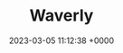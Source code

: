 ---
layout: project
title: Waverly
description: 'Dixon Dawson Chartered Architects have received unanimous approval from Rotherham Council for their design to deliver a new £50 million retail, leisure and office scheme for Waverley in Rotherham'
category: WorkingDrawings
date: 2023-03-05 11:12:38 +0000
image:
---